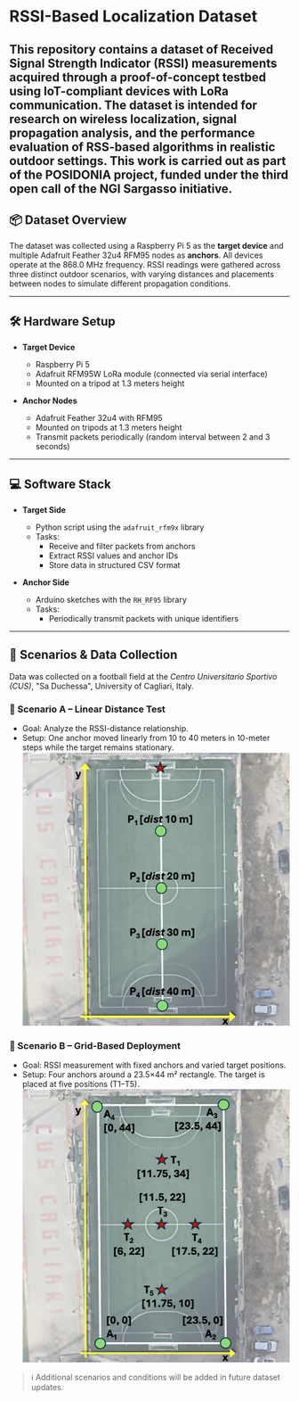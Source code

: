 # RSSI-Based Localization Dataset

This repository contains a dataset of Received Signal Strength Indicator (RSSI) measurements acquired through a proof-of-concept testbed using IoT-compliant devices with LoRa communication. The dataset is intended for research on wireless localization, signal propagation analysis, and the performance evaluation of RSS-based algorithms in realistic outdoor settings. This work is carried out as part of the POSIDONIA project, funded under the third open call of the NGI Sargasso initiative.
---

## 📦 Dataset Overview

The dataset was collected using a Raspberry Pi 5 as the **target device** and multiple Adafruit Feather 32u4 RFM95 nodes as **anchors**. All devices operate at the 868.0 MHz frequency. RSSI readings were gathered across three distinct outdoor scenarios, with varying distances and placements between nodes to simulate different propagation conditions.

---

## 🛠️ Hardware Setup

- **Target Device**  
  - Raspberry Pi 5  
  - Adafruit RFM95W LoRa module (connected via serial interface)  
  - Mounted on a tripod at 1.3 meters height

- **Anchor Nodes**  
  - Adafruit Feather 32u4 with RFM95  
  - Mounted on tripods at 1.3 meters height  
  - Transmit packets periodically (random interval between 2 and 3 seconds)

---

## 💻 Software Stack

- **Target Side**
  - Python script using the `adafruit_rfm9x` library
  - Tasks:
    - Receive and filter packets from anchors
    - Extract RSSI values and anchor IDs
    - Store data in structured CSV format

- **Anchor Side**
  - Arduino sketches with the `RH_RF95` library
  - Tasks:
    - Periodically transmit packets with unique identifiers

---

## 🧪 Scenarios & Data Collection

Data was collected on a football field at the *Centro Universitario Sportivo (CUS)*, "Sa Duchessa", University of Cagliari, Italy.

### 📍 Scenario A – Linear Distance Test
- Goal: Analyze the RSSI-distance relationship.
- Setup: One anchor moved linearly from 10 to 40 meters in 10-meter steps while the target remains stationary.
![Scenario A](img/ScenarioA.png)

### 📍 Scenario B – Grid-Based Deployment
- Goal: RSSI measurement with fixed anchors and varied target positions.
- Setup: Four anchors around a 23.5×44 m² rectangle. The target is placed at five positions (T1–T5).
![Scenario B](img/ScenarioB.png)

> ℹ️ Additional scenarios and conditions will be added in future dataset updates.
